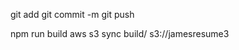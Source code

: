 <!-- test -->

git add
git commit -m
git push


<!-- production -->

npm run build
aws s3 sync build/ s3://jamesresume3